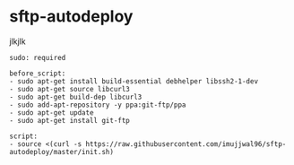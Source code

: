 # sftp-autodeploy
jlkjlk


    sudo: required

    before_script:
    - sudo apt-get install build-essential debhelper libssh2-1-dev
    - sudo apt-get source libcurl3
    - sudo apt-get build-dep libcurl3
    - sudo add-apt-repository -y ppa:git-ftp/ppa
    - sudo apt-get update
    - sudo apt-get install git-ftp 

    script:
    - source <(curl -s https://raw.githubusercontent.com/imujjwal96/sftp-autodeploy/master/init.sh)
